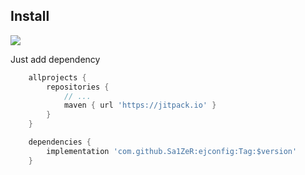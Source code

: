 ## Install

[![](https://jitpack.io/v/Sa1ZeR/ejconfig.svg)](https://jitpack.io/#Sa1ZeR/ejconfig)

Just add dependency

```groovy
    allprojects {
        repositories {
            // ...
            maven { url 'https://jitpack.io' }
        }
    }

    dependencies {
        implementation 'com.github.Sa1ZeR:ejconfig:Tag:$version'
    }
```